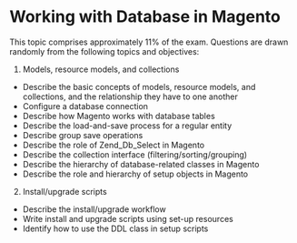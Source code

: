 # Working with Database in Magento

This topic comprises approximately 11% of the exam. Questions are drawn randomly from the following topics and objectives:

1. Models, resource models, and collections
  * Describe the basic concepts of models, resource models, and collections, and the relationship they have to one another
  * Configure a database connection
  * Describe how Magento works with database tables
  * Describe the load-and-save process for a regular entity
  * Describe group save operations
  * Describe the role of Zend_Db_Select in Magento
  * Describe the collection interface (filtering/sorting/grouping)
  * Describe the hierarchy of database-related classes in Magento
  * Describe the role and hierarchy of setup objects in Magento
2. Install/upgrade scripts
  * Describe the install/upgrade workflow
  * Write install and upgrade scripts using set-up resources
  * Identify how to use the DDL class in setup scripts
